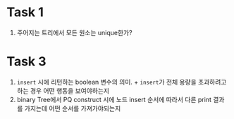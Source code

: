 # Task 1

1. 주어지는 트리에서 모든 원소는 unique한가?

# Task 3

1. `insert` 시에 리턴하는 boolean 변수의 의미. + `insert`가 전체 용량을 초과하려고 하는 경우 어떤 행동을 보여야하는지
2. binary Tree에서 PQ construct 시에 노드 insert 순서에 따라서 다른 print 결과를 가지는데 어떤 순서를 가져가야되는지